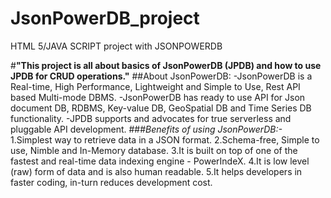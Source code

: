 # JsonPowerDB_project
HTML 5/JAVA SCRIPT project with JSONPOWERDB

#**"This project is all about basics of JsonPowerDB (JPDB) and how to use JPDB for CRUD operations."**
##About JsonPowerDB:
-JsonPowerDB is a Real-time, High Performance, Lightweight and Simple to Use, Rest API based Multi-mode DBMS.
-JsonPowerDB has ready to use API for Json document DB, RDBMS, Key-value DB, GeoSpatial DB and Time Series DB functionality.
-JPDB supports and advocates for true serverless and pluggable API development.
###*Benefits of using JsonPowerDB:-*
1.Simplest way to retrieve data in a JSON format.
2.Schema-free, Simple to use, Nimble and In-Memory database.
3.It is built on top of one of the fastest and real-time data indexing engine - PowerIndeX.
4.It is low level (raw) form of data and is also human readable.
5.It helps developers in faster coding, in-turn reduces development cost.
